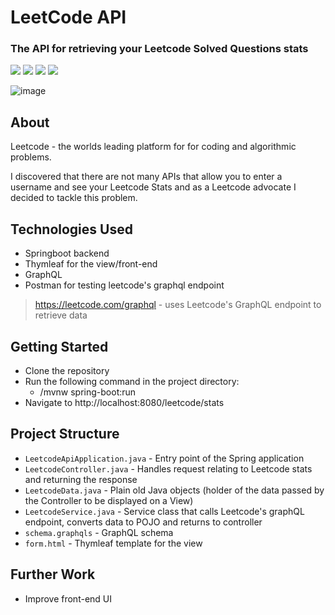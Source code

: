 # LeetCode API
### The API for retrieving your Leetcode Solved Questions stats 
<p align="left">
  <img src="https://img.shields.io/badge/Java-21-blue?style=flat&logo=java"/>
  <img src="https://img.shields.io/badge/Spring_Boot-3.4-green?style=flat&logo=spring"/>
  <img src="https://img.shields.io/badge/GraphQL-API-lightpink?style=flat&logo=graphql"/>
  <img src="https://img.shields.io/badge/Postman-API-orange?style=flat&logo=postman"/>

</p>

![image](https://github.com/user-attachments/assets/521070e2-957a-4b09-83a7-de72600c2634)


## About
Leetcode - the worlds leading platform for for coding and algorithmic problems. 

I discovered that there are not many APIs that allow you to enter a username and see your Leetcode Stats and as a Leetcode advocate I decided to tackle this problem.

## Technologies Used
- Springboot backend
- Thymleaf for the view/front-end
- GraphQL
- Postman for testing leetcode's graphql endpoint
> https://leetcode.com/graphql - uses Leetcode's GraphQL endpoint to retrieve data

## Getting Started
- Clone the repository
- Run the following command in the project directory:
  - /mvnw spring-boot:run
- Navigate to http://localhost:8080/leetcode/stats

## Project Structure
- `LeetcodeApiApplication.java` - Entry point of the Spring application
- `LeetcodeController.java` - Handles request relating to Leetcode stats and returning the response
- `LeetcodeData.java` - Plain old Java objects (holder of the data passed by the Controller to be displayed on a View)
- `LeetcodeService.java` - Service class that calls Leetcode's graphQL endpoint, converts data to POJO and returns to controller
- `schema.graphqls` - GraphQL schema
- `form.html` - Thymleaf template for the view

## Further Work
- Improve front-end UI
